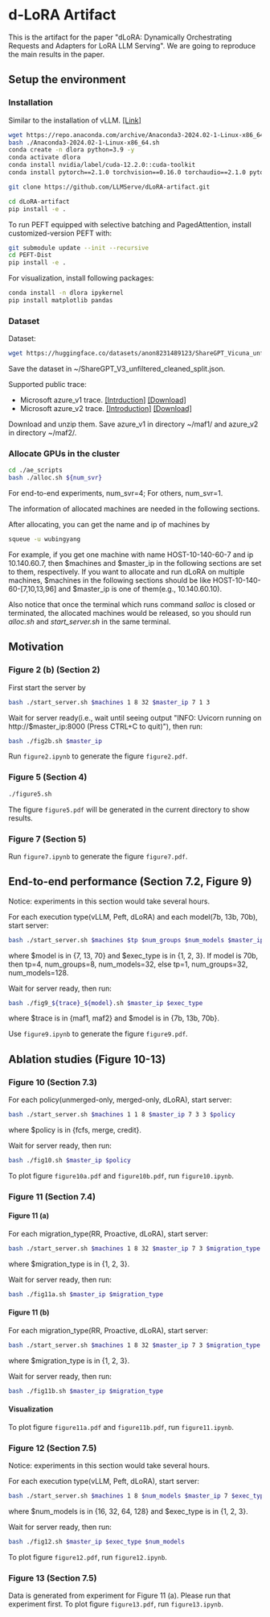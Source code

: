 # d-LoRA Artifact

This is the artifact for the paper "dLoRA: Dynamically Orchestrating Requests and Adapters for LoRA LLM Serving". We are going to reproduce the main results in the paper. 
<!-- This project is based on vLLM. [[Link]](https://github.com/vllm-project/vllm) -->

## Setup the environment

### Installation

Similar to the installation of vLLM. [[Link]](https://docs.vllm.ai/en/latest/getting_started/installation.html#build-from-source)

```bash
wget https://repo.anaconda.com/archive/Anaconda3-2024.02-1-Linux-x86_64.sh
bash ./Anaconda3-2024.02-1-Linux-x86_64.sh
conda create -n dlora python=3.9 -y
conda activate dlora
conda install nvidia/label/cuda-12.2.0::cuda-toolkit
conda install pytorch==2.1.0 torchvision==0.16.0 torchaudio==2.1.0 pytorch-cuda=12.1 -c pytorch -c nvidia

git clone https://github.com/LLMServe/dLoRA-artifact.git

cd dLoRA-artifact
pip install -e .
```

To run PEFT equipped with selective batching and PagedAttention, install customized-version PEFT with:
```bash
git submodule update --init --recursive
cd PEFT-Dist
pip install -e .
```

For visualization, install following packages:
```bash
conda install -n dlora ipykernel
pip install matplotlib pandas
```

### Dataset

Dataset:
```bash
wget https://huggingface.co/datasets/anon8231489123/ShareGPT_Vicuna_unfiltered/resolve/main/ShareGPT_V3_unfiltered_cleaned_split.json
```

Save the dataset in ~/ShareGPT_V3_unfiltered_cleaned_split.json.

Supported public trace:
- Microsoft azure_v1 trace. [[Intrduction]](https://github.com/Azure/AzurePublicDataset/blob/master/AzureFunctionsDataset2019.md) [[Download]](https://azurecloudpublicdataset2.blob.core.windows.net/azurepublicdatasetv2/azurefunctions_dataset2019/azurefunctions-dataset2019.tar.xz)
- Microsoft azure_v2 trace. [[Introduction]](https://github.com/Azure/AzurePublicDataset/blob/master/AzureFunctionsInvocationTrace2021.md) [[Download]](https://github.com/Azure/AzurePublicDataset/raw/master/data/AzureFunctionsInvocationTraceForTwoWeeksJan2021.rar)


Download and unzip them.
Save azure_v1 in directory ~/maf1/ and azure_v2 in directory ~/maf2/.

### Allocate GPUs in the cluster

```bash
cd ./ae_scripts
bash ./alloc.sh ${num_svr}
```

For end-to-end experiments, num_svr=4;
For others, num_svr=1.

The information of allocated machines are needed in the following sections.

After allocating, you can get the name and ip of machines by
```bash
squeue -u wubingyang
```
For example, if you get one machine with name HOST-10-140-60-7 and ip 10.140.60.7, then $machines and $master_ip in the following sections are set to them, respectively.
If you want to allocate and run dLoRA on multiple machines, $machines in the following sections should be like HOST-10-140-60-[7,10,13,96] and $master_ip is one of them(e.g., 10.140.60.10).

Also notice that once the terminal which runs command *salloc* is closed or terminated, the allocated machines would be released, so you should run *alloc.sh* and *start_server.sh* in the same terminal.

## Motivation

### Figure 2 (b) (Section 2)

First start the server by
```bash
bash ./start_server.sh $machines 1 8 32 $master_ip 7 1 3
```

Wait for server ready(i.e., wait until seeing output "INFO: Uvicorn running on http://$master_ip:8000 (Press CTRL+C to quit)"), then run:
```bash
bash ./fig2b.sh $master_ip
```

Run `figure2.ipynb` to generate the figure `figure2.pdf`.

### Figure 5 (Section 4)

```bash
./figure5.sh
```

The figure `figure5.pdf` will be generated in the current directory to show results.

### Figure 7 (Section 5)

Run `figure7.ipynb` to generate the figure `figure7.pdf`.

## End-to-end performance (Section 7.2, Figure 9)

Notice: experiments in this section would take several hours.

For each execution type(vLLM, Peft, dLoRA) and each model(7b, 13b, 70b), start server:
```bash
bash ./start_server.sh $machines $tp $num_groups $num_models $master_ip $model $exec_type 3
```
where $model is in {7, 13, 70} and $exec_type is in {1, 2, 3}.
If model is 70b, then tp=4, num_groups=8, num_models=32, else tp=1, num_groups=32, num_models=128.

Wait for server ready, then run:
```bash
bash ./fig9_${trace}_${model}.sh $master_ip $exec_type
```
where $trace is in {maf1, maf2} and $model is in {7b, 13b, 70b}.

Use `figure9.ipynb` to generate the figure `figure9.pdf`.


## Ablation studies (Figure 10-13)

### Figure 10 (Section 7.3)

For each policy(unmerged-only, merged-only, dLoRA), start server:
```bash
bash ./start_server.sh $machines 1 1 8 $master_ip 7 3 3 $policy
```
where $policy is in {fcfs, merge, credit}.

Wait for server ready, then run:
```bash
bash ./fig10.sh $master_ip $policy
```

To plot figure `figure10a.pdf` and `figure10b.pdf`, run `figure10.ipynb`.

### Figure 11 (Section 7.4)

#### Figure 11 (a)

For each migration_type(RR, Proactive, dLoRA), start server:
```bash
bash ./start_server.sh $machines 1 8 32 $master_ip 7 3 $migration_type
```
where $migration_type is in {1, 2, 3}.

Wait for server ready, then run:
```bash
bash ./fig11a.sh $master_ip $migration_type
```

#### Figure 11 (b)

For each migration_type(RR, Proactive, dLoRA), start server:
```bash
bash ./start_server.sh $machines 1 8 32 $master_ip 7 3 $migration_type
```
where $migration_type is in {1, 2, 3}.

Wait for server ready, then run:
```bash
bash ./fig11b.sh $master_ip $migration_type
```

#### Visualization

To plot figure `figure11a.pdf` and `figure11b.pdf`, run `figure11.ipynb`.


### Figure 12 (Section 7.5)

Notice: experiments in this section would take several hours.

For each execution type(vLLM, Peft, dLoRA), start server:
```bash
bash ./start_server.sh $machines 1 8 $num_models $master_ip 7 $exec_type 3
```
where $num_models is in {16, 32, 64, 128} and $exec_type is in {1, 2, 3}.

Wait for server ready, then run:
```bash
bash ./fig12.sh $master_ip $exec_type $num_models
```

To plot figure `figure12.pdf`, run `figure12.ipynb`.

### Figure 13 (Section 7.5)

Data is generated from experiment for Figure 11 (a). Please run that experiment first. To plot figure `figure13.pdf`, run `figure13.ipynb`.